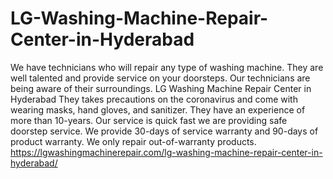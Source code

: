 # LG-Washing-Machine-Repair-Center-in-Hyderabad
We have technicians who will repair any type of washing machine. They are well talented and provide service on your doorsteps. Our technicians are being aware of their surroundings. LG Washing Machine Repair Center in Hyderabad They takes precautions on the coronavirus and come with wearing masks, hand gloves, and sanitizer. They have an experience of more than 10-years. Our service is quick fast we are providing safe doorstep service. We provide 30-days of service warranty and 90-days of product warranty. We only repair out-of-warranty products. https://lgwashingmachinerepair.com/lg-washing-machine-repair-center-in-hyderabad/
